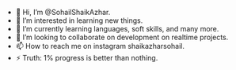 - 👋 Hi, I’m @SohailShaikAzhar.
- 👀 I’m interested in learning new things.
- 🌱 I’m currently learning languages, soft skills, and many more.
- 💞️ I’m looking to collaborate on development on realtime projects.
- 📫 How to reach me on instagram shaikazharsohail.
- ⚡ Truth: 1% progress is better than nothing.

